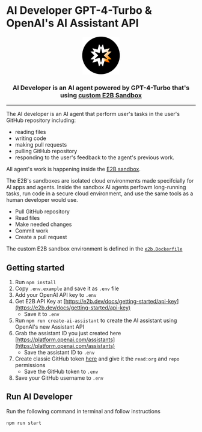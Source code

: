 # AI Developer GPT-4-Turbo & OpenAI's AI Assistant API
<p align="center">
  <img width="100" src="/img/logo-circle.png" alt="e2b logo">
</p>

<h3 align="center">
  AI Developer is an AI agent powered by GPT-4-Turbo that's using <a href="https://e2b.dev/docs">custom E2B Sandbox</a>
</h3>

---

The AI developer is an AI agent that perform user's tasks in the user's GitHub repository including:
- reading files
- writing code
- making pull requests
- pulling GitHub repository
- responding to the user's feedback to the agent's previous work.

All agent's work is happening inside the [E2B sandbox](https://e2b.dev/docs).

The E2B's sandboxes are isolated cloud environments made specifcially for AI apps and agents. Inside the sandbox AI agents perfowm long-running tasks, run code in a secure cloud environment, and use the same tools as a human developer would use.

- Pull GitHub repository
- Read files
- Make needed changes
- Commit work
- Create a pull request

The custom E2B sandbox environment is defined in the [`e2b.Dockerfile`](./e2b.Dockerfile)

## Getting started
1. Run `npm install`
1. Copy `.env.example` and save it as `.env` file
1. Add your OpenAI API key to `.env`
1. Get E2B API Key at [https://e2b.dev/docs/getting-started/api-key](https://e2b.dev/docs/getting-started/api-key)
    - Save it to `.env`
1. Run `npm run create-ai-assistant` to create the AI assistant using OpenAI's new Assistant API
1. Grab the assistant ID you just created here [https://platform.openai.com/assistants](https://platform.openai.com/assistants)
    - Save the assistant ID to `.env`
1. Create classic GitHub token [here](https://github.com/settings/tokens) and give it the `read:org` and `repo` permissions
    - Save the GitHub token to `.env`
1. Save your GitHub username to `.env`

## Run AI Developer

Run the following command in terminal and follow instructions
```bash
npm run start
```